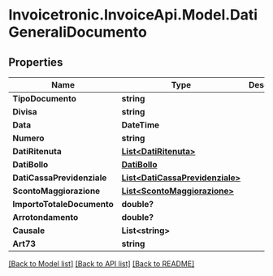 # Invoicetronic.InvoiceApi.Model.DatiGeneraliDocumento

## Properties

Name | Type | Description | Notes
------------ | ------------- | ------------- | -------------
**TipoDocumento** | **string** |  | [optional] 
**Divisa** | **string** |  | [optional] 
**Data** | **DateTime** |  | [optional] 
**Numero** | **string** |  | [optional] 
**DatiRitenuta** | [**List&lt;DatiRitenuta&gt;**](DatiRitenuta.md) |  | [optional] 
**DatiBollo** | [**DatiBollo**](DatiBollo.md) |  | [optional] 
**DatiCassaPrevidenziale** | [**List&lt;DatiCassaPrevidenziale&gt;**](DatiCassaPrevidenziale.md) |  | [optional] 
**ScontoMaggiorazione** | [**List&lt;ScontoMaggiorazione&gt;**](ScontoMaggiorazione.md) |  | [optional] 
**ImportoTotaleDocumento** | **double?** |  | [optional] 
**Arrotondamento** | **double?** |  | [optional] 
**Causale** | **List&lt;string&gt;** |  | [optional] 
**Art73** | **string** |  | [optional] 

[[Back to Model list]](../README.md#documentation-for-models) [[Back to API list]](../README.md#documentation-for-api-endpoints) [[Back to README]](../README.md)

